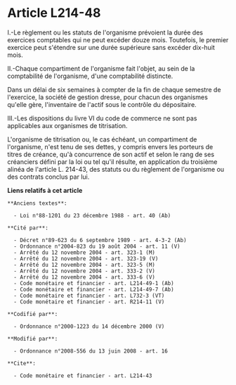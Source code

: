 # Article L214-48

I.-Le règlement ou les statuts de l'organisme prévoient la durée des exercices comptables qui ne peut excéder douze mois.
Toutefois, le premier exercice peut s'étendre sur une durée supérieure sans excéder dix-huit mois. 

II.-Chaque compartiment de l'organisme fait l'objet, au sein de la comptabilité de l'organisme, d'une comptabilité
distincte. 

Dans un délai de six semaines à compter de la fin de chaque semestre de l'exercice, la société de gestion dresse, pour chacun
des organismes qu'elle gère, l'inventaire de l'actif sous le contrôle du dépositaire. 

III.-Les dispositions du livre VI du code de commerce ne sont pas applicables aux organismes de titrisation.

L'organisme de titrisation ou, le cas échéant, un compartiment de l'organisme, n'est tenu de ses dettes, y compris envers les
porteurs de titres de créance, qu'à concurrence de son actif et selon le rang de ses créanciers défini par la loi ou tel
qu'il résulte, en application du troisième alinéa de l'article L. 214-43, des statuts ou du règlement de l'organisme ou des
contrats conclus par lui.

**Liens relatifs à cet article**

	**Anciens textes**:

	  - Loi n°88-1201 du 23 décembre 1988 - art. 40 (Ab)

	**Cité par**:

	  - Décret n°89-623 du 6 septembre 1989 - art. 4-3-2 (Ab)
	  - Ordonnance n°2004-823 du 19 août 2004 - art. 11 (V)
	  - Arrêté du 12 novembre 2004 - art. 323-1 (M)
	  - Arrêté du 12 novembre 2004 - art. 323-19 (V)
	  - Arrêté du 12 novembre 2004 - art. 323-5 (M)
	  - Arrêté du 12 novembre 2004 - art. 333-2 (V)
	  - Arrêté du 12 novembre 2004 - art. 333-6 (V)
	  - Code monétaire et financier - art. L214-49-1 (Ab)
	  - Code monétaire et financier - art. L214-49-7 (Ab)
	  - Code monétaire et financier - art. L732-3 (VT)
	  - Code monétaire et financier - art. R214-11 (V)

	**Codifié par**:

	  - Ordonnance n°2000-1223 du 14 décembre 2000 (V)

	**Modifié par**:

	  - Ordonnance n°2008-556 du 13 juin 2008 - art. 16

	**Cite**:

	  - Code monétaire et financier - art. L214-43
